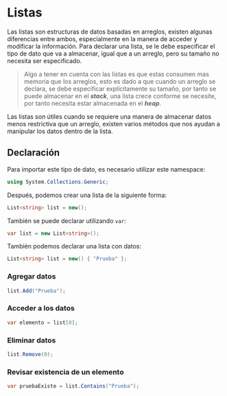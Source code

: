 # Listas

Las listas son estructuras de datos basadas en arreglos, existen algunas diferencias entre ambos, especialmente en la manera de acceder y modificar la información. Para declarar una lista, se le debe especificar el tipo de dato que va a almacenar, igual que a un arreglo, pero su tamaño no necesita ser especificado. 

> Algo a tener en cuenta con las listas es que estas consumen mas memoria que los arreglos, esto es dado a que cuando un arreglo se declara, se debe especificar explícitamente su tamaño, por tanto se puede almacenar en el ***stack***, una lista crece conforme se necesite, por tanto necesita estar almacenada en el ***heap***.
> 

Las listas son útiles cuando se requiere una manera de almacenar datos menos restrictiva que un arreglo, existen varios métodos que nos ayudan a manipular los datos dentro de la lista.

## Declaración

Para importar este tipo de dato, es necesario utilizar este namespace:

```csharp
using System.Collections.Generic;
```

Después, podemos crear una lista de la siguiente forma: 

```csharp
List<string> list = new();
```

También se puede declarar utilizando `var`:

```csharp
var list = new List<string>();
```

También podemos declarar una lista con datos:

```csharp
List<string> list = new() { "Prueba" };
```

### Agregar datos

```csharp
list.Add("Prueba");
```

### Acceder a los datos

```csharp
var elemento = list[0];
```

### Eliminar datos

```csharp
list.Remove(0);
```

### Revisar existencia de un elemento

```csharp
var pruebaExiste = list.Contains("Prueba");
```